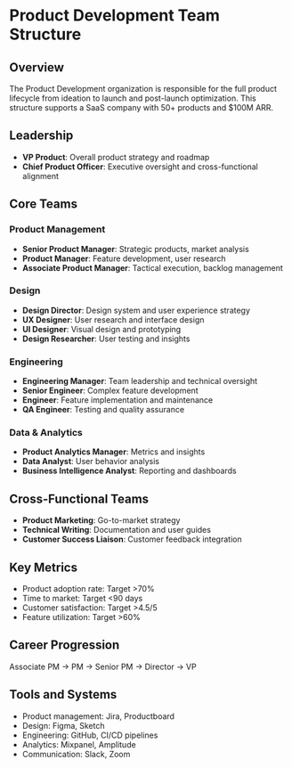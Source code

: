 # Product Development Team Structure

## Overview
The Product Development organization is responsible for the full product lifecycle from ideation to launch and post-launch optimization. This structure supports a SaaS company with 50+ products and $100M ARR.

## Leadership
- **VP Product**: Overall product strategy and roadmap
- **Chief Product Officer**: Executive oversight and cross-functional alignment

## Core Teams

### Product Management
- **Senior Product Manager**: Strategic products, market analysis
- **Product Manager**: Feature development, user research
- **Associate Product Manager**: Tactical execution, backlog management

### Design
- **Design Director**: Design system and user experience strategy
- **UX Designer**: User research and interface design
- **UI Designer**: Visual design and prototyping
- **Design Researcher**: User testing and insights

### Engineering
- **Engineering Manager**: Team leadership and technical oversight
- **Senior Engineer**: Complex feature development
- **Engineer**: Feature implementation and maintenance
- **QA Engineer**: Testing and quality assurance

### Data & Analytics
- **Product Analytics Manager**: Metrics and insights
- **Data Analyst**: User behavior analysis
- **Business Intelligence Analyst**: Reporting and dashboards

## Cross-Functional Teams
- **Product Marketing**: Go-to-market strategy
- **Technical Writing**: Documentation and user guides
- **Customer Success Liaison**: Customer feedback integration

## Key Metrics
- Product adoption rate: Target >70%
- Time to market: Target <90 days
- Customer satisfaction: Target >4.5/5
- Feature utilization: Target >60%

## Career Progression
Associate PM → PM → Senior PM → Director → VP

## Tools and Systems
- Product management: Jira, Productboard
- Design: Figma, Sketch
- Engineering: GitHub, CI/CD pipelines
- Analytics: Mixpanel, Amplitude
- Communication: Slack, Zoom